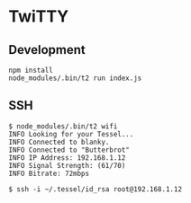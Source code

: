 # TwiTTY

## Development

```
npm install
node_modules/.bin/t2 run index.js
```

## SSH

```
$ node_modules/.bin/t2 wifi
INFO Looking for your Tessel...
INFO Connected to blanky.
INFO Connected to "Butterbrot"
INFO IP Address: 192.168.1.12
INFO Signal Strength: (61/70)
INFO Bitrate: 72mbps

$ ssh -i ~/.tessel/id_rsa root@192.168.1.12
```
